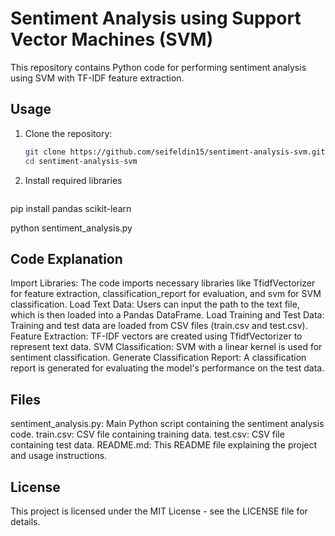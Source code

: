 # Sentiment Analysis using Support Vector Machines (SVM)

This repository contains Python code for performing sentiment analysis using SVM with TF-IDF feature extraction.

## Usage

1. Clone the repository:
   ```bash
   git clone https://github.com/seifeldin15/sentiment-analysis-svm.git
   cd sentiment-analysis-svm

2. Install required libraries 
   ```bash
pip install pandas scikit-learn

python sentiment_analysis.py

## Code Explanation

Import Libraries: The code imports necessary libraries like TfidfVectorizer for feature extraction, classification_report for evaluation, and svm for SVM classification.
Load Text Data: Users can input the path to the text file, which is then loaded into a Pandas DataFrame.
Load Training and Test Data: Training and test data are loaded from CSV files (train.csv and test.csv).
Feature Extraction: TF-IDF vectors are created using TfidfVectorizer to represent text data.
SVM Classification: SVM with a linear kernel is used for sentiment classification.
Generate Classification Report: A classification report is generated for evaluating the model's performance on the test data.

## Files

sentiment_analysis.py: Main Python script containing the sentiment analysis code.
train.csv: CSV file containing training data.
test.csv: CSV file containing test data.
README.md: This README file explaining the project and usage instructions.

## License

This project is licensed under the MIT License - see the LICENSE file for details.

